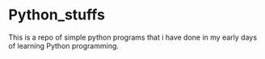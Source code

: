 # Python_stuffs
This is  a repo of simple python programs that i have done in my early days of learning Python programming.
